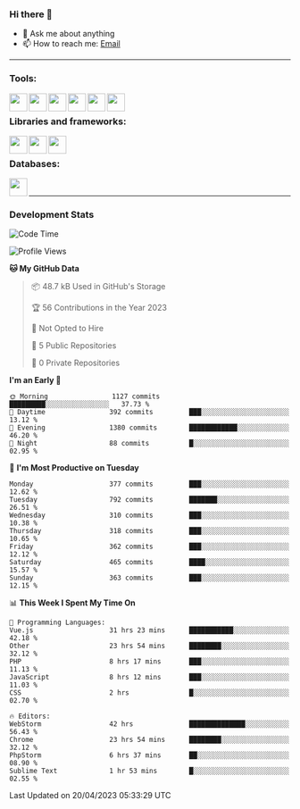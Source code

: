 ### Hi there 👋

- 💬 Ask me about anything
- 📫 How to reach me: [Email]

---

### Tools:
<img align='left' height="32" width="32" src="https://cdn.jsdelivr.net/npm/simple-icons@4.8.0/icons/phpstorm.svg" />
<img align='left' height="32" width="32" src="https://cdn.jsdelivr.net/npm/simple-icons@4.8.0/icons/webstorm.svg" />
<img align='left' height="32" width="32" src="https://cdn.jsdelivr.net/npm/simple-icons@4.8.0/icons/visualstudiocode.svg" />
<img align='left' height="32" width="32" src="https://cdn.jsdelivr.net/npm/simple-icons@4.8.0/icons/sublimetext.svg" />
<img align='left' height="32" width="32" src="https://cdn.jsdelivr.net/npm/simple-icons@4.8.0/icons/laragon.svg" />
<img align='left' height="32" width="32" src="https://cdn.jsdelivr.net/npm/simple-icons@4.8.0/icons/docker.svg" />
<br>

### Libraries and frameworks:
<img align='left' height="32" width="32" src="https://cdn.jsdelivr.net/npm/simple-icons@4.8.0/icons/laravel.svg" />
<img align='left' height="32" width="32" src="https://cdn.jsdelivr.net/npm/simple-icons@4.8.0/icons/vue-dot-js.svg" />
<img align='left' height="32" width="32" src="https://cdn.jsdelivr.net/npm/simple-icons@4.8.0/icons/jquery.svg" />
<br>

### Databases:
<img align='left' height="32" width="32" src="https://cdn.jsdelivr.net/npm/simple-icons@4.8.0/icons/mysql.svg" />
<br>

---
### Development Stats
<!--START_SECTION:waka-->
![Code Time](http://img.shields.io/badge/Code%20Time-1%2C417%20hrs%2028%20mins-blue)

![Profile Views](http://img.shields.io/badge/Profile%20Views-0-blue)

**🐱 My GitHub Data** 

> 📦 48.7 kB Used in GitHub's Storage 
 > 
> 🏆 56 Contributions in the Year 2023
 > 
> 🚫 Not Opted to Hire
 > 
> 📜 5 Public Repositories 
 > 
> 🔑 0 Private Repositories 
 > 
**I'm an Early 🐤** 

```text
🌞 Morning                1127 commits        █████████░░░░░░░░░░░░░░░░   37.73 % 
🌆 Daytime                392 commits         ███░░░░░░░░░░░░░░░░░░░░░░   13.12 % 
🌃 Evening                1380 commits        ████████████░░░░░░░░░░░░░   46.20 % 
🌙 Night                  88 commits          █░░░░░░░░░░░░░░░░░░░░░░░░   02.95 % 
```
📅 **I'm Most Productive on Tuesday** 

```text
Monday                   377 commits         ███░░░░░░░░░░░░░░░░░░░░░░   12.62 % 
Tuesday                  792 commits         ███████░░░░░░░░░░░░░░░░░░   26.51 % 
Wednesday                310 commits         ███░░░░░░░░░░░░░░░░░░░░░░   10.38 % 
Thursday                 318 commits         ███░░░░░░░░░░░░░░░░░░░░░░   10.65 % 
Friday                   362 commits         ███░░░░░░░░░░░░░░░░░░░░░░   12.12 % 
Saturday                 465 commits         ████░░░░░░░░░░░░░░░░░░░░░   15.57 % 
Sunday                   363 commits         ███░░░░░░░░░░░░░░░░░░░░░░   12.15 % 
```


📊 **This Week I Spent My Time On** 

```text
💬 Programming Languages: 
Vue.js                   31 hrs 23 mins      ███████████░░░░░░░░░░░░░░   42.18 % 
Other                    23 hrs 54 mins      ████████░░░░░░░░░░░░░░░░░   32.12 % 
PHP                      8 hrs 17 mins       ███░░░░░░░░░░░░░░░░░░░░░░   11.13 % 
JavaScript               8 hrs 12 mins       ███░░░░░░░░░░░░░░░░░░░░░░   11.03 % 
CSS                      2 hrs               █░░░░░░░░░░░░░░░░░░░░░░░░   02.70 % 

🔥 Editors: 
WebStorm                 42 hrs              ██████████████░░░░░░░░░░░   56.43 % 
Chrome                   23 hrs 54 mins      ████████░░░░░░░░░░░░░░░░░   32.12 % 
PhpStorm                 6 hrs 37 mins       ██░░░░░░░░░░░░░░░░░░░░░░░   08.90 % 
Sublime Text             1 hr 53 mins        █░░░░░░░░░░░░░░░░░░░░░░░░   02.55 % 
```


 Last Updated on 20/04/2023 05:33:29 UTC
<!--END_SECTION:waka-->

[huyviet]: https://huyviet.vn/
[EMAIl]: https://mail.google.com/mail/u/0/?fs=1&tf=cm&source=mailto&to=huynguyenviet0110@gmail.com
